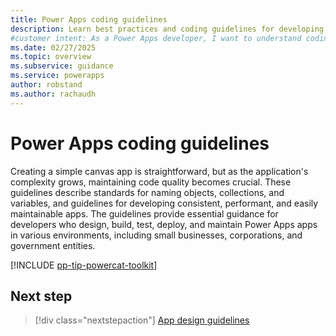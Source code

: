 ```yaml
---
title: Power Apps coding guidelines
description: Learn best practices and coding guidelines for developing Power Apps that are consistent, performant, and maintainable.
#customer intent: As a Power Apps developer, I want to understand coding guidelines so that I can create maintainable and high-quality apps.
ms.date: 02/27/2025
ms.topic: overview
ms.subservice: guidance
ms.service: powerapps
author: robstand
ms.author: rachaudh
---
```


# Power Apps coding guidelines

Creating a simple canvas app is straightforward, but as the application's complexity grows, maintaining code quality becomes crucial. These guidelines describe standards for naming objects, collections, and variables, and guidelines for developing consistent, performant, and easily maintainable apps. The guidelines provide essential guidance for developers who design, build, test, deploy, and maintain Power Apps apps in various environments, including small businesses, corporations, and government entities.

[!INCLUDE [pp-tip-powercat-toolkit](~/../shared-content/shared/guidance-includes/pp-tip-powercat-toolkit.md)]

## Next step

> [!div class="nextstepaction"]
> [App design guidelines](app-design-guidelines.md)
